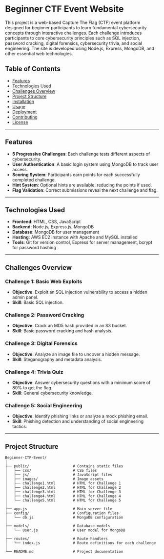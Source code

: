 # Beginner CTF Event Website

This project is a web-based Capture The Flag (CTF) event platform designed for beginner participants to learn fundamental cybersecurity concepts through interactive challenges. Each challenge introduces participants to core cybersecurity principles such as SQL injection, password cracking, digital forensics, cybersecurity trivia, and social engineering. The site is developed using Node.js, Express, MongoDB, and other essential web technologies.

## Table of Contents

- [Features](#features)
- [Technologies Used](#technologies-used)
- [Challenges Overview](#challenges-overview)
- [Project Structure](#project-structure)
- [Installation](#installation)
- [Usage](#usage)
- [Deployment](#deployment)
- [Contributing](#contributing)
- [License](#license)

---

## Features

- **5 Progressive Challenges**: Each challenge tests different aspects of cybersecurity.
- **User Authentication**: A basic login system using MongoDB to track user access.
- **Scoring System**: Participants earn points for each successfully completed challenge.
- **Hint System**: Optional hints are available, reducing the points if used.
- **Flag Validation**: Correct submissions reveal the next challenge and flag.

---

## Technologies Used

- **Frontend**: HTML, CSS, JavaScript
- **Backend**: Node.js, Express.js, MongoDB
- **Database**: MongoDB for user management
- **Hosting**: AWS EC2 instance with Apache and MySQL installed
- **Tools**: Git for version control, Express for server management, bcrypt for password hashing

---

## Challenges Overview

### Challenge 1: Basic Web Exploits
- **Objective**: Exploit an SQL injection vulnerability to access a hidden admin panel.
- **Skill**: Basic SQL injection.

### Challenge 2: Password Cracking
- **Objective**: Crack an MD5 hash provided in an S3 bucket.
- **Skill**: Basic password cracking and hash analysis.

### Challenge 3: Digital Forensics
- **Objective**: Analyze an image file to uncover a hidden message.
- **Skill**: Steganography and metadata analysis.

### Challenge 4: Trivia Quiz
- **Objective**: Answer cybersecurity questions with a minimum score of 80% to get the flag.
- **Skill**: General cybersecurity knowledge.

### Challenge 5: Social Engineering
- **Objective**: Identify phishing links or analyze a mock phishing email.
- **Skill**: Phishing detection and understanding of social engineering tactics.

---

## Project Structure

```plaintext
Beginner-CTF-Event/
│
├── public/                    # Contains static files
│   ├── css/                   # CSS files
│   ├── js/                    # JavaScript files
│   ├── images/                # Image assets
│   ├── challenge1.html        # HTML for Challenge 1
│   ├── challenge2.html        # HTML for Challenge 2
│   ├── challenge3.html        # HTML for Challenge 3
│   ├── challenge4.html        # HTML for Challenge 4
│   └── challenge5.html        # HTML for Challenge 5
│
├── app.js                     # Main server file
├── config/                    # Configuration files
│   └── db.js                  # MongoDB configuration
│
├── models/                    # Database models
│   └── User.js                # User model for MongoDB
│
├── routes/                    # Route handlers
│   └── index.js               # Route definitions for each challenge
│
└── README.md                  # Project documentation
